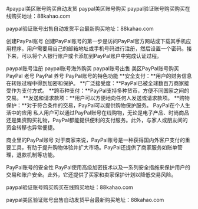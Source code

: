 #paypal美区账号购买自动发货
paypal美区账号购买
paypal验证账号购买购买在线购买地址：88kahao.com

paypal验证账号出售自动发货平台最新购买地址：88kahao.com

创建PayPal账号
创建PayPal账号的第一步是访问PayPal官方网站或下载其手机应用程序。用户需要用自己的邮箱地址或手机号码进行注册，然后设置一个密码。接下来，可以将个人银行账户或卡添加到PayPal账户中完成认证过程。

paypal账号注册
paypal账号海外购买
paypal账号出售
美区PayPal账号购买
PayPal 老号
PayPal 养号
PayPal账号的特色功能
**安全支付：**用户的财务信息在转账过程中得到加密和保护。
**广泛接受度：**PayPal已被全球数百万商家接受作为支付方式。
**跨币种支付：**PayPal支持多种货币，方便不同国家之间的交易。
**发送和请求款项：**用户可以方便地向任何人发送或请求款项。
**购物保护：**对于符合条件的交易，PayPal可以提供购物保护服务。
PayPal在个人生活中的应用
私人用户可以通过PayPal账号在线购物，无论是电子产品、时尚商品还是集资购买礼物，PayPal都能提供便利的支付服务。此外，与家人或朋友间的资金转移也异常便捷。

商业里的PayPal账号
对于商家来说，PayPal账号是一种获得国内外客户支付的重要工具，有助于提升购物体验并扩大市场。PayPal还提供了商家服务如账单管理，退款机制等功能。

PayPal账号的安全性
PayPal使用高级加密技术以及一系列安全措施来保护用户的交易和账户安全。此外，它还提供了买家和卖家保护计划以降低交易风险。

paypal验证账号购买购买在线购买地址：88kahao.com

paypal美区验证账号出售自动发货平台最新购买地址：88kahao.com
